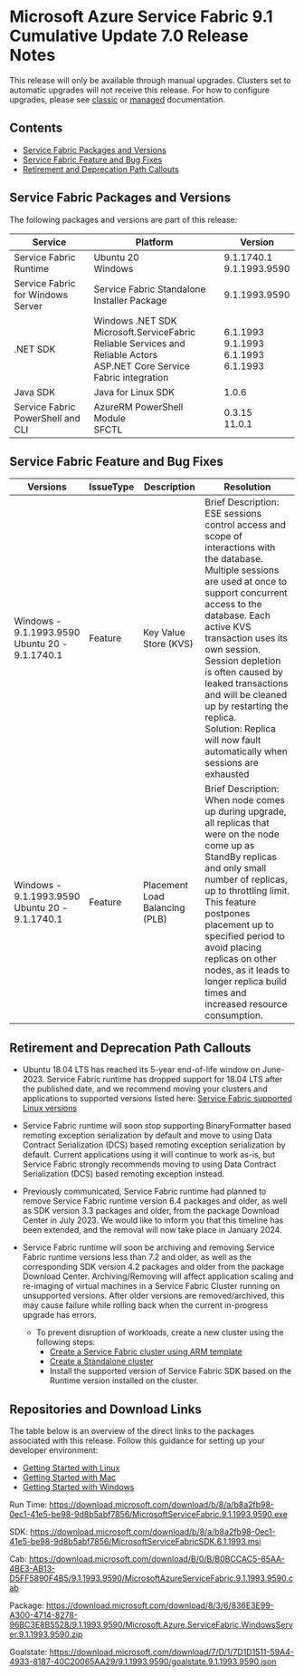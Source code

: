 # Microsoft Azure Service Fabric 9.1 Cumulative Update 7.0 Release Notes

This release will only be available through manual upgrades. Clusters set to automatic upgrades will not receive this release. For how to configure upgrades, please see [classic](https://docs.microsoft.com/en-us/azure/service-fabric/service-fabric-cluster-upgrade) or [managed](https://docs.microsoft.com/en-us/azure/service-fabric/how-to-managed-cluster-configuration) documentation.

## Contents
* [Service Fabric Packages and Versions](#service-fabric-packages-and-versions)
* [Service Fabric Feature and Bug Fixes](#service-fabric-feature-and-bug-fixes)
* [Retirement and Deprecation Path Callouts](#retirement-and-deprecation-path-callouts)

## Service Fabric Packages and Versions
The following packages and versions are part of this release:

| Service | Platform | Version |
|-|-|-|
| Service Fabric Runtime | Ubuntu 20 <br> Windows | 9.1.1740.1 <br> 9.1.1993.9590 |
| Service Fabric for Windows Server | Service Fabric Standalone Installer Package | 9.1.1993.9590 |
| .NET SDK | Windows .NET SDK <br> Microsoft.ServiceFabric <br> Reliable Services and Reliable Actors <br> ASP.NET Core Service Fabric integration | 6.1.1993 <br> 9.1.1993 <br> 6.1.1993 <br> 6.1.1993 |
| Java SDK | Java for Linux SDK | 1.0.6 |
| Service Fabric PowerShell and CLI | AzureRM PowerShell Module <br> SFCTL | 0.3.15 <br> 11.0.1 |

## Service Fabric Feature and Bug Fixes
| Versions | IssueType | Description | Resolution | 
|-|-|-|-|
| Windows -<br>9.1.1993.9590 <br> Ubuntu 20 -<br>9.1.1740.1 | Feature | Key Value Store (KVS) | Brief Description: ESE sessions control access and scope of interactions with the database. Multiple sessions are used at once to support concurrent access to the database. Each active KVS transaction uses its own session. Session depletion is often caused by leaked transactions and will be cleaned up by restarting the replica. <br> Solution: Replica will now fault automatically when sessions are exhausted |
| Windows -<br>9.1.1993.9590 <br> Ubuntu 20 -<br>9.1.1740.1 | Feature | Placement Load Balancing (PLB) | Brief Description: When node comes up during upgrade, all replicas that were on the node come up as StandBy replicas and only small number of replicas, up to throttling limit. This feature postpones placement up to specified period to avoid placing replicas on other nodes, as it leads to longer replica build times and increased resource consumption. |

## Retirement and Deprecation Path Callouts

* Ubuntu 18.04 LTS has reached its 5-year end-of-life window on June-2023. Service Fabric runtime has dropped support for 18.04 LTS after the published date, and we recommend moving your clusters and applications to supported versions listed here: [Service Fabric supported Linux versions](https://learn.microsoft.com/en-us/azure/service-fabric/service-fabric-versions#supported-linux-versions-and-support-end-date)

* Service Fabric runtime will soon stop supporting BinaryFormatter based remoting exception serialization by default and move to using Data Contract Serialization (DCS) based remoting exception serialization by default. Current applications using it will continue to work as-is, but Service Fabric strongly recommends moving to using Data Contract Serialization (DCS) based remoting exception instead.

* Previously communicated, Service Fabric runtime had planned to remove Service Fabric runtime version 6.4 packages and older, as well as SDK version 3.3 packages and older, from the package Download Center in July 2023. We would like to inform you that this timeline has been extended, and the removal will now take place in January 2024.

* Service Fabric runtime will soon be archiving and removing Service Fabric runtime versions less than 7.2 and older, as well as the corresponding SDK version 4.2 packages and older from the package Download Center. Archiving/Removing will affect application scaling and re-imaging of virtual machines in a Service Fabric Cluster running on unsupported versions. After older versions are removed/archived, this may cause failure while rolling back when the current in-progress upgrade has errors. 
  * To prevent disruption of workloads, create a new cluster using the following steps:
    * [Create a Service Fabric cluster using ARM template](https://learn.microsoft.com/en-us/azure/service-fabric/quickstart-cluster-template)
    * [Create a Standalone cluster](https://learn.microsoft.com/en-us/azure/service-fabric/service-fabric-cluster-creation-for-windows-server)
    * Install the supported version of Service Fabric SDK based on the Runtime version installed on the cluster.

## Repositories and Download Links
The table below is an overview of the direct links to the packages associated with this release. 
Follow this guidance for setting up your developer environment: 
* [Getting Started with Linux](https://docs.microsoft.com/azure/service-fabric/service-fabric-get-started-linux)
* [Getting Started with Mac](https://docs.microsoft.com/azure/service-fabric/service-fabric-get-started-mac)
* [Getting Started with Windows](https://docs.microsoft.com/azure/service-fabric/service-fabric-get-started)

Run Time: https://download.microsoft.com/download/b/8/a/b8a2fb98-0ec1-41e5-be98-9d8b5abf7856/MicrosoftServiceFabric.9.1.1993.9590.exe

SDK: https://download.microsoft.com/download/b/8/a/b8a2fb98-0ec1-41e5-be98-9d8b5abf7856/MicrosoftServiceFabricSDK.6.1.1993.msi

Cab: https://download.microsoft.com/download/B/0/B/B0BCCAC5-65AA-4BE3-AB13-D5FF5890F4B5/9.1.1993.9590/MicrosoftAzureServiceFabric.9.1.1993.9590.cab

Package: https://download.microsoft.com/download/8/3/6/836E3E99-A300-4714-8278-96BC3E8B5528/9.1.1993.9590/Microsoft.Azure.ServiceFabric.WindowsServer.9.1.1993.9590.zip

Goalstate: https://download.microsoft.com/download/7/D/1/7D1D1511-59A4-4933-8187-40C20065AA29/9.1.1993.9590/goalstate.9.1.1993.9590.json
